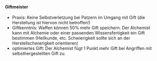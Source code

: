 #### Giftmeister

* Praxis: Keine Selbstverletzung bei Patzern im Umgang mit Gift (die Herstellung ist hiervon nicht betroffen!)
* Giftkenntnis: Waffen können 50% mehr Gift speichern. Der Alchemist kann mit Alchemie oder einer passenden
Wissensfertigkeit ein Gift bestimmen (Heilkunde, etc. Schwierigkeit sollte sich an der Herstellschwierigkeit
orientieren)
* optimiertes Gift: Der Alchemist fügt 1 Punkt mehr Gift bei Angriffen mit selbsthergestellten Gift zu.
